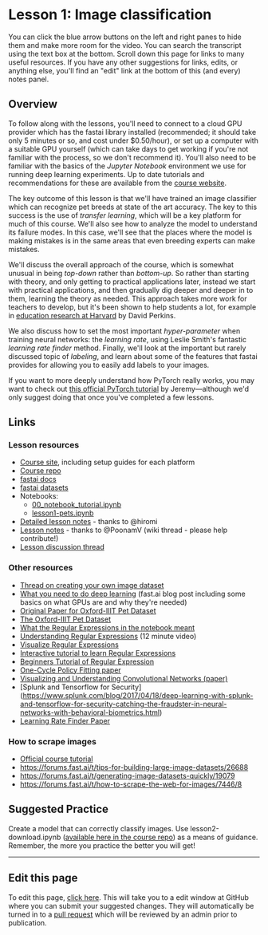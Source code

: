 # Lesson 1: Image classification

You can click the blue arrow buttons on the left and right panes to hide them and make more room for the video. You can search the transcript using the text box at the bottom. Scroll down this page for links to many useful resources. If you have any other suggestions for links, edits, or anything else, you'll find an "edit" link at the bottom of this (and every) notes panel.

## Overview

To follow along with the lessons, you'll need to connect to a cloud GPU provider which has the fastai library installed (recommended; it should take only 5 minutes or so, and cost under $0.50/hour), or set up a computer with a suitable GPU yourself (which can take days to get working if you're not familiar with the process, so we don't recommend it). You'll also need to be familiar with the basics of the *Jupyter Notebook* environment we use for running deep learning experiments. Up to date tutorials and recommendations for these are available from the [course website](https://course.fast.ai).

The key outcome of this lesson is that we'll have trained an image classifier which can recognize pet breeds at state of the art accuracy. The key to this success is the use of *transfer learning*, which will be a key platform for much of this course. We'll also see how to analyze the model to understand its failure modes. In this case, we'll see that the places where the model is making mistakes is in the same areas that even breeding experts can make mistakes.

We'll discuss the overall approach of the course, which is somewhat unusual in being *top-down* rather than *bottom-up*. So rather than starting with theory, and only getting to practical applications later, instead we start with practical applications, and then gradually dig deeper and deeper in to them, learning the theory as needed. This approach takes more work for teachers to develop, but it's been shown to help students a lot, for example in [education research at Harvard](https://www.gse.harvard.edu/news/uk/09/01/education-bat-seven-principles-educators) by David Perkins.

We also discuss how to set the most important *hyper-parameter* when training neural networks: the *learning rate*, using Leslie Smith's fantastic *learning rate finder* method. Finally, we'll look at the important but rarely discussed topic of *labeling*, and learn about some of the features that fastai provides for allowing you to easily add labels to your images.

If you want to more deeply understand how PyTorch really works, you may want to check out [this official PyTorch tutorial](https://pytorch.org/tutorials/beginner/nn_tutorial.html) by Jeremy&mdash;although we'd only suggest doing that once you've completed a few lessons.

## Links

### Lesson resources

- [Course site](https://course.fast.ai), including setup guides for each platform
- [Course repo](https://github.com/fastai/course-v3)
- [fastai docs](http://docs.fast.ai)
- [fastai datasets](https://course.fast.ai/datasets)
- Notebooks:
  - [00_notebook_tutorial.ipynb](https://nbviewer.jupyter.org/github/fastai/course-v3/blob/master/nbs/dl1/00_notebook_tutorial.ipynb)
  - [lesson1-pets.ipynb](https://github.com/fastai/course-v3/blob/master/nbs/dl1/lesson1-pets.ipynb)
- [Detailed lesson notes](https://github.com/hiromis/notes/blob/master/Lesson1.md) - thanks to @hiromi
- [Lesson notes](https://forums.fast.ai/t/deep-learning-lesson-1-notes/27748) - thanks to @PoonamV (wiki thread - please help contribute!)
- [Lesson discussion thread](https://forums.fast.ai/t/lesson-1-discussion/27332)

### Other resources

- [Thread on creating your own image dataset](https://forums.fast.ai/t/tips-for-building-large-image-datasets/26688)
- [What you need to do deep learning](http://www.fast.ai/2017/11/16/what-you-need/) (fast.ai blog post including some basics on what GPUs are and why they're needed)
- [Original Paper for Oxford-IIIT Pet Dataset](http://www.robots.ox.ac.uk/~vgg/publications/2012/parkhi12a/parkhi12a.pdf)
- [The Oxford-IIIT Pet Dataset ](http://www.robots.ox.ac.uk/~vgg/data/pets/)
- [What the Regular Expressions in the notebook meant](https://medium.com/@youknowjamest/parsing-file-names-using-regular-expressions-3e85d64deb69)
- [Understanding Regular Expressions](https://youtu.be/DRR9fOXkfRE) (12 minute video)
- [Visualize Regular Expressions](https://regexr.com/)
- [Interactive tutorial to learn Regular Expressions](https://regexone.com)
- [Beginners Tutorial of Regular Expression](https://www.analyticsvidhya.com/blog/2015/06/regular-expression-python/)
- [One-Cycle Policy Fitting paper](https://arxiv.org/abs/1803.09820)
- [Visualizing and Understanding Convolutional Networks (paper)](https://arxiv.org/abs/1311.2901)
- [Splunk and Tensorflow for Security] (https://www.splunk.com/blog/2017/04/18/deep-learning-with-splunk-and-tensorflow-for-security-catching-the-fraudster-in-neural-networks-with-behavioral-biometrics.html)
- [Learning Rate Finder Paper](https://arxiv.org/pdf/1506.01186.pdf)

### How to scrape images

- [Official course tutorial](https://github.com/fastai/course-v3/blob/master/nbs/dl1/lesson2-download.ipynb)
- https://forums.fast.ai/t/tips-for-building-large-image-datasets/26688
- https://forums.fast.ai/t/generating-image-datasets-quickly/19079
- https://forums.fast.ai/t/how-to-scrape-the-web-for-images/7446/8

## Suggested Practice

Create a model that can correctly classify images. Use lesson2-download.ipynb ([available here in the course repo](https://github.com/fastai/course-v3/tree/master/nbs/dl1)) as a means of guidance. Remember, the more you practice the better you will get!

---

## Edit this page

To edit this page, [click here](https://github.com/fastai/course-v3/edit/master/files/dl-2019/notes/notes-1-1.md). This will take you to a edit window at GitHub where you can submit your suggested changes. They will automatically be turned in to a [pull request](https://help.github.com/articles/about-pull-requests/) which will be reviewed by an admin prior to publication.
